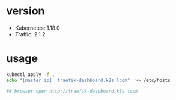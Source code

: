 # version

- Kubernetes: 1.18.0
- Traffic: 2.1.2



# usage

```bash
kubectl apply -f .
echo "[master ip]  traefik-dashboard.k8s.lcom"  >> /etc/hosts

## browser open http://traefik-dashboard.k8s.lcom
```

